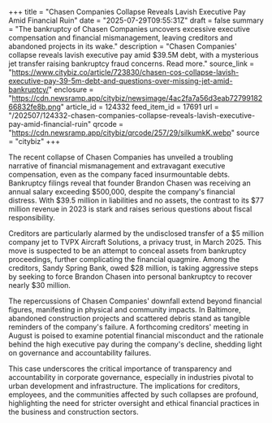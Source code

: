 +++
title = "Chasen Companies Collapse Reveals Lavish Executive Pay Amid Financial Ruin"
date = "2025-07-29T09:55:31Z"
draft = false
summary = "The bankruptcy of Chasen Companies uncovers excessive executive compensation and financial mismanagement, leaving creditors and abandoned projects in its wake."
description = "Chasen Companies' collapse reveals lavish executive pay amid $39.5M debt, with a mysterious jet transfer raising bankruptcy fraud concerns. Read more."
source_link = "https://www.citybiz.co/article/723830/chasen-cos-collapse-lavish-executive-pay-39-5m-debt-and-questions-over-missing-jet-amid-bankruptcy/"
enclosure = "https://cdn.newsramp.app/citybiz/newsimage/4ac2fa7a56d3eab7279918266832fe8b.png"
article_id = 124332
feed_item_id = 17691
url = "/202507/124332-chasen-companies-collapse-reveals-lavish-executive-pay-amid-financial-ruin"
qrcode = "https://cdn.newsramp.app/citybiz/qrcode/257/29/silkumkK.webp"
source = "citybiz"
+++

<p>The recent collapse of Chasen Companies has unveiled a troubling narrative of financial mismanagement and extravagant executive compensation, even as the company faced insurmountable debts. Bankruptcy filings reveal that founder Brandon Chasen was receiving an annual salary exceeding $500,000, despite the company's financial distress. With $39.5 million in liabilities and no assets, the contrast to its $77 million revenue in 2023 is stark and raises serious questions about fiscal responsibility.</p><p>Creditors are particularly alarmed by the undisclosed transfer of a $5 million company jet to TVPX Aircraft Solutions, a privacy trust, in March 2025. This move is suspected to be an attempt to conceal assets from bankruptcy proceedings, further complicating the financial quagmire. Among the creditors, Sandy Spring Bank, owed $28 million, is taking aggressive steps by seeking to force Brandon Chasen into personal bankruptcy to recover nearly $30 million.</p><p>The repercussions of Chasen Companies' downfall extend beyond financial figures, manifesting in physical and community impacts. In Baltimore, abandoned construction projects and scattered debris stand as tangible reminders of the company's failure. A forthcoming creditors' meeting in August is poised to examine potential financial misconduct and the rationale behind the high executive pay during the company's decline, shedding light on governance and accountability failures.</p><p>This case underscores the critical importance of transparency and accountability in corporate governance, especially in industries pivotal to urban development and infrastructure. The implications for creditors, employees, and the communities affected by such collapses are profound, highlighting the need for stricter oversight and ethical financial practices in the business and construction sectors.</p>
